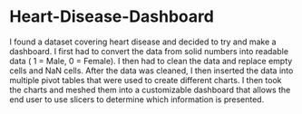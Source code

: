 # Heart-Disease-Dashboard

I found a dataset covering heart disease and decided to try and make a dashboard. I first had to convert the data from solid numbers into readable data ( 1 = Male, 0 = Female). I then had to clean the data and replace empty cells and NaN cells. After the data was cleaned, I then inserted the data into multiple pivot tables that were used to create different charts. I then took the charts and meshed them into a customizable dashboard that allows the end user to use slicers to determine which information is presented.
